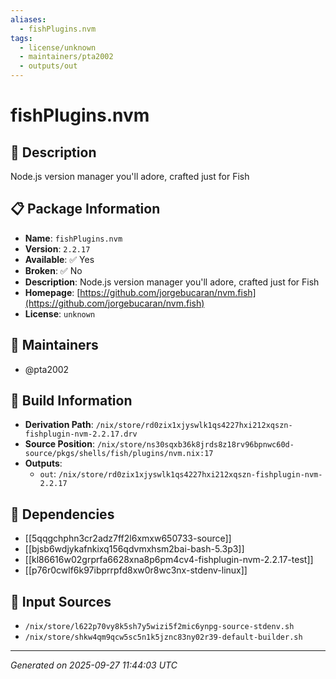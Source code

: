 ```yaml
---
aliases:
  - fishPlugins.nvm
tags:
  - license/unknown
  - maintainers/pta2002
  - outputs/out
---
```


# fishPlugins.nvm

## 📝 Description

Node.js version manager you'll adore, crafted just for Fish

## 📋 Package Information

- **Name**: `fishPlugins.nvm`
- **Version**: `2.2.17`
- **Available**: ✅ Yes
- **Broken**: ✅ No
- **Description**: Node.js version manager you'll adore, crafted just for Fish
- **Homepage**: [https://github.com/jorgebucaran/nvm.fish](https://github.com/jorgebucaran/nvm.fish)
- **License**: `unknown`
## 👥 Maintainers

- @pta2002


## 🔧 Build Information

- **Derivation Path**: `/nix/store/rd0zix1xjyswlk1qs4227hxi212xqszn-fishplugin-nvm-2.2.17.drv`
- **Source Position**: `/nix/store/ns30sqxb36k8jrds8z18rv96bpnwc60d-source/pkgs/shells/fish/plugins/nvm.nix:17`
- **Outputs**:
  - `out`:  `/nix/store/rd0zix1xjyswlk1qs4227hxi212xqszn-fishplugin-nvm-2.2.17`

## 🔗 Dependencies

- [[5qqgchphn3cr2adz7ff2l6xmxw650733-source]]
- [[bjsb6wdjykafnkixq156qdvmxhsm2bai-bash-5.3p3]]
- [[kl86616w02grprfa6628xna8p6pm4cv4-fishplugin-nvm-2.2.17-test]]
- [[p76r0cwlf6k97ibprrpfd8xw0r8wc3nx-stdenv-linux]]

## 📁 Input Sources

- `/nix/store/l622p70vy8k5sh7y5wizi5f2mic6ynpg-source-stdenv.sh`
- `/nix/store/shkw4qm9qcw5sc5n1k5jznc83ny02r39-default-builder.sh`

---
*Generated on 2025-09-27 11:44:03 UTC*
